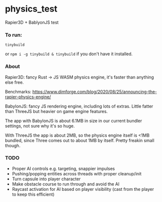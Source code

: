 # physics_test
 Rapier3D + BablyonJS test

### To run:
`tinybuild`

or `npm i -g tinybuild & tinybuild` if you don't have it installed.

### About
Rapier3D: fancy Rust -> JS WASM physics engine, it's faster than anything else free.

Benchmarks: https://www.dimforge.com/blog/2020/08/25/announcing-the-rapier-physics-engine/

BabylonJS: fancy JS rendering engine, including lots of extras. Little fatter than ThreeJS but heavier on game engine features.

The app with BabylonJS is about 6.1MB in size in our current bundler settings, not sure why it's so huge.

With ThreeJS the app is about 2MB, so the physics engine itself is <1MB bundled, since Three comes out to about 1MB by itself. Pretty freakin small though.

### TODO

- Proper AI controls e.g. targeting, snappier impulses
- Pushing/popping entities across threads with proper cleanup/init
- Turn capsule into player character
- Make obstacle course to run through and avoid the AI
- Raycast activation for AI based on player visibility (cast from the player to keep this efficient)
